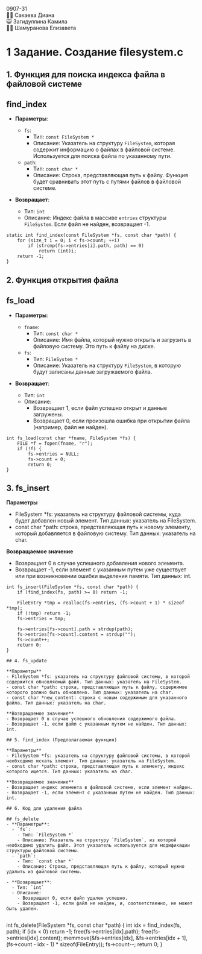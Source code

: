 0907-31  
:guardsman: Сакаева Диана  
:smiley_cat: Загидуллина Камила  
:ok_woman: Шамуранова Елизавета  
  

# 1 Задание. Создание filesystem.c

## 1. Функция для поиска индекса файла в файловой системе

## find_index
- **Параметры**:
  - `fs`: 
    - Тип: `const FileSystem *`
    - Описание: Указатель на структуру `FileSystem`, которая содержит информацию о файлах в файловой системе. Используется для поиска файла по указанному пути.
  - `path`: 
    - Тип: `const char *`
    - Описание: Строка, представляющая путь к файлу. Функция будет сравнивать этот путь с путями файлов в файловой системе.

- **Возвращает**:
  - Тип: `int`
  - Описание: Индекс файла в массиве `entries` структуры `FileSystem`. Если файл не найден, возвращает -1.
  
```
static int find_index(const FileSystem *fs, const char *path) {
    for (size_t i = 0; i < fs->count; ++i)
        if (strcmp(fs->entries[i].path, path) == 0)
            return (int)i;
    return -1;
}  
```  

## 2. Функция открытия файла

## fs_load
- **Параметры**:
  - `fname`: 
    - Тип: `const char *`
    - Описание: Имя файла, который нужно открыть и загрузить в файловую систему. Это путь к файлу на диске.
  - `fs`: 
    - Тип: `FileSystem *`
    - Описание: Указатель на структуру `FileSystem`, в которую будут записаны данные загружаемого файла.

- **Возвращает**:
  - Тип: `int`
  - Описание: 
    - Возвращает 1, если файл успешно открыт и данные загружены.
    - Возвращает 0, если произошла ошибка при открытии файла (например, файл не найден). 

  
```
int fs_load(const char *fname, FileSystem *fs) {
    FILE *f = fopen(fname, "r");
    if (!f) {                        
        fs->entries = NULL;
        fs->count = 0;
        return 0;
}  
```
## 3. fs_insert


**Параметры** 
- FileSystem *fs: указатель на структуру файловой системы, куда будет добавлен новый элемент. Тип данных: указатель на FileSystem.
- const char *path: строка, представляющая путь к новому элементу, который добавляется в файловую систему. Тип данных: указатель на char.

**Возвращаемое значение**
- Возвращает 0 в случае успешного добавления нового элемента.
- Возвращает -1, если элемент с указанным путем уже существует или при возникновении ошибки выделения памяти. Тип данных: int.
```
int fs_insert(FileSystem *fs, const char *path) {
    if (find_index(fs, path) >= 0) return -1;    

    FileEntry *tmp = realloc(fs->entries, (fs->count + 1) * sizeof *tmp);
    if (!tmp) return -1;
    fs->entries = tmp;

    fs->entries[fs->count].path = strdup(path);
    fs->entries[fs->count].content = strdup("");
    fs->count++;
    return 0;
}

## 4. fs_update

**Параметры**  
- FileSystem *fs: указатель на структуру файловой системы, в которой содержится обновляемый файл. Тип данных: указатель на FileSystem.
- const char *path: строка, представляющая путь к файлу, содержимое которого должно быть обновлено. Тип данных: указатель на char.
- const char *new_content: строка с новым содержимым для указанного файла. Тип данных: указатель на char.

**Возвращаемое значение**
- Возвращает 0 в случае успешного обновления содержимого файла.
- Возвращает -1, если файл с указанным путем не найден. Тип данных: int.

## 5. find_index (Предполагаемая функция)

**Параметры** 
- FileSystem *fs: указатель на структуру файловой системы, в которой необходимо искать элемент. Тип данных: указатель на FileSystem.
- const char *path: строка, представляющая путь к элементу, индекс которого ищется. Тип данных: указатель на char.

**Возвращаемое значение**
- Возвращает индекс элемента в файловой системе, если элемент найден.
- Возвращает -1, если элемент с указанным путем не найден. Тип данных: int.

## 6. Код для удаления файла

## fs_delete
- **Параметры**:
  - `fs`: 
    - Тип: `FileSystem *`
    - Описание: Указатель на структуру `FileSystem`, из которой необходимо удалить файл. Этот указатель используется для модификации структуры файловой системы.
  - `path`: 
    - Тип: `const char *`
    - Описание: Строка, представляющая путь к файлу, который нужно удалить из файловой системы.

- **Возвращает**:
  - Тип: `int`
  - Описание:
    - Возвращает 0, если файл удален успешно.
    - Возвращает -1, если файл не найден, и, соответственно, не может быть удален.


```
int fs_delete(FileSystem *fs, const char *path) {
    int idx = find_index(fs, path);
    if (idx < 0) return -1;
    free(fs->entries[idx].path);
    free(fs->entries[idx].content);
    memmove(&fs->entries[idx], &fs->entries[idx + 1],
            (fs->count - idx - 1) * sizeof(FileEntry));
    fs->count--;
    return 0;
}  
```
